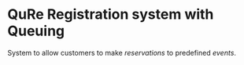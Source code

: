 # QuRe Registration system with Queuing

System to allow customers to make *reservations* to predefined *events*.
